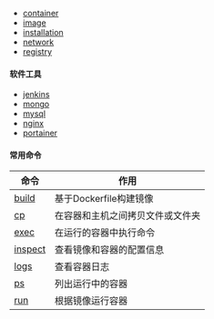 - [container](/docker/container.md)
- [image](/docker/image.md)
- [installation](/docker/installation.md)
- [network](/docker/network.md)
- [registry](/docker/registry.md)

#### 软件工具

- [jenkins](/docker/jenkins.md)
- [mongo](/docker/mongo.md)
- [mysql](/docker/mysql.md)
- [nginx](/docker/nginx.md)
- [portainer](/docker/portainer.md)

#### 常用命令

| 命令 | 作用 |
| - | - |
| [build](/docker/build.md) | 基于Dockerfile构建镜像 |
| [cp](/docker/cp.md) | 在容器和主机之间拷贝文件或文件夹 |
| [exec](/docker/exec.md) | 在运行的容器中执行命令 |
| [inspect](/docker/inspect.md) | 查看镜像和容器的配置信息 |
| [logs](/docker/logs.md) | 查看容器日志 |
| [ps](/docker/ps.md) | 列出运行中的容器 |
| [run](/docker/run.md) | 根据镜像运行容器 |